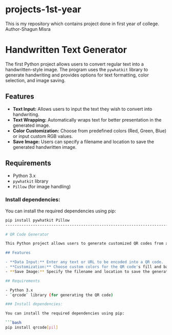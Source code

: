 # projects-1st-year
This is my  repository which contains project done in first year of college.
Author-Shagun Misra
# Handwritten Text Generator

The first Python project allows users to convert regular text into a handwritten-style image. The program uses the `pywhatkit` library to generate handwriting and provides options for text formatting, color selection, and image saving. 

## Features

- **Text Input:** Allows users to input the text they wish to convert into handwriting.
- **Text Wrapping:** Automatically wraps text for better presentation in the generated image.
- **Color Customization:** Choose from predefined colors (Red, Green, Blue) or input custom RGB values.
- **Save Image:** Users can specify a filename and location to save the generated handwritten image.
  
## Requirements

- Python 3.x
- `pywhatkit` library
- `Pillow` (for image handling)

### Install dependencies:

You can install the required dependencies using pip:

```bash
pip install pywhatkit Pillow
----------------------------------------------------------------------------------------------------------------------------------------------------------------------------------------

# QR Code Generator

This Python project allows users to generate customized QR codes from any text or URL input. The program provides options to customize the QR code's foreground (fill) color, background color, and filename for saving the generated image.

## Features

- **Data Input:** Enter any text or URL to be encoded into a QR code.
- **Customization:** Choose custom colors for the QR code's fill and background.
- **Save Image:** Specify the filename and location to save the generated QR code image.

## Requirements

- Python 3.x
- `qrcode` library (for generating the QR code)

### Install dependencies:

You can install the required dependencies using pip:

```bash
pip install qrcode[pil]



